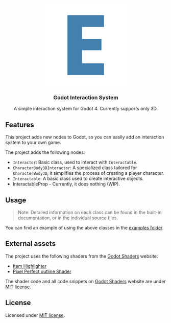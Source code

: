 <div align="center">
	<img src="./icon.png" width="256px" />
	<h3>Godot Interaction System</h3>
	<p />
	<p>A simple interaction system for Godot 4. Currently supports only 3D.</p>
</div>

## Features

This project adds new nodes to Godot, so you can easily add an interaction system to your own game.

The project adds the following nodes:

- `Interactor`: Basic class, used to interact with `Interactable`.
- `CharacterBody3DInteractor`: A specialized class tailored for `CharacterBody3D`, it simplifies the process of creating a player character.
- `Interactable`: A basic class used to create interactive objects.
- InteractableProp - Currently, it does nothing (WIP).

## Usage

> Note: Detailed information on each class can be found in the built-in documentation, or in the individual source files.

You can find an example of using the above classes in the [examples folder](https://github.com/MASSHUU12/godot-interaction/tree/main/examples).

## External assets

The project uses the following shaders from the [Godot Shaders](https://godotshaders.com/shader/collectable-item-shining-highlight/) website:

- [Item Highlighter](https://godotshaders.com/shader/collectable-item-shining-highlight/)
- [Pixel Perfect outline Shader](https://godotshaders.com/shader/pixel-perfect-outline-shader/)

The shader code and all code snippets on [Godot Shaders](https://godotshaders.com/shader/collectable-item-shining-highlight/) website are under [MIT license](https://opensource.org/licenses/MIT).

## License

Licensed under [MIT license](./LICENSE).
